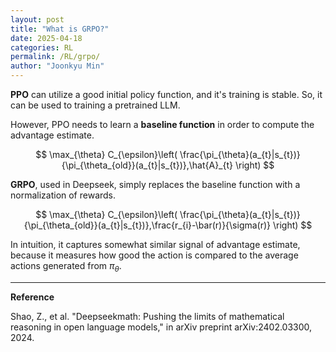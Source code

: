 ```yaml
---
layout: post
title: "What is GRPO?"
date: 2025-04-18
categories: RL
permalink: /RL/grpo/
author: "Joonkyu Min"
---
```


**PPO** can utilize a good initial policy function, and it's training is stable.
So, it can be used to training a pretrained LLM.

However, PPO needs to learn a **baseline function** in order to compute the advantage estimate.

$$
\max_{\theta} C_{\epsilon}\left( \frac{\pi_{\theta}(a_{t}|s_{t})}{\pi_{\theta_{old}}(a_{t}|s_{t})},\hat{A}_{t} \right)
$$

**GRPO**, used in Deepseek, simply replaces the baseline function with a normalization of rewards.

$$
\max_{\theta} C_{\epsilon}\left( \frac{\pi_{\theta}(a_{t}|s_{t})}{\pi_{\theta_{old}}(a_{t}|s_{t})},\frac{r_{i}-\bar(r)}{\sigma(r)} \right)
$$

In intuition, it captures somewhat similar signal of advantage estimate, because it measures how good the action is compared to the average actions generated from $\pi_{\theta}$.

---

**Reference**

Shao, Z., et al. "Deepseekmath: Pushing the limits of mathematical reasoning in open language models," in arXiv preprint arXiv:2402.03300, 2024.
